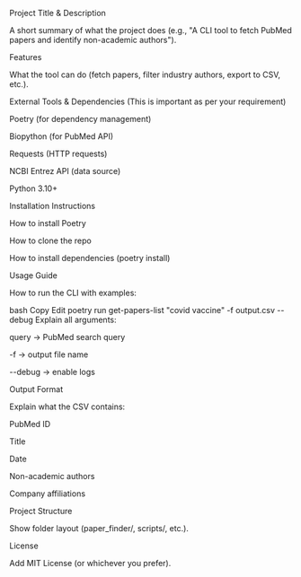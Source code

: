 Project Title & Description

A short summary of what the project does (e.g., "A CLI tool to fetch PubMed papers and identify non-academic authors").

Features

What the tool can do (fetch papers, filter industry authors, export to CSV, etc.).

External Tools & Dependencies
(This is important as per your requirement)

Poetry (for dependency management)

Biopython (for PubMed API)

Requests (HTTP requests)

NCBI Entrez API (data source)

Python 3.10+

Installation Instructions

How to install Poetry

How to clone the repo

How to install dependencies (poetry install)

Usage Guide

How to run the CLI with examples:

bash
Copy
Edit
poetry run get-papers-list "covid vaccine" -f output.csv --debug
Explain all arguments:

query → PubMed search query

-f → output file name

--debug → enable logs

Output Format

Explain what the CSV contains:

PubMed ID

Title

Date

Non-academic authors

Company affiliations

Project Structure

Show folder layout (paper_finder/, scripts/, etc.).

License

Add MIT License (or whichever you prefer).

